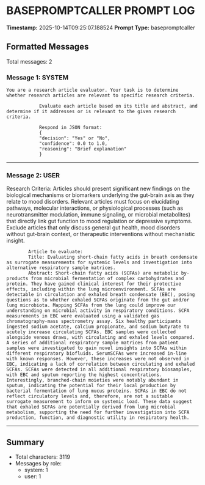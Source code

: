 # BASEPROMPTCALLER PROMPT LOG
**Timestamp:** 2025-10-14T09:25:07.188524
**Prompt Type:** basepromptcaller

## Formatted Messages
Total messages: 2

### Message 1: SYSTEM

```
You are a research article evaluator. Your task is to determine whether research articles are relevant to specific research criteria.

            Evaluate each article based on its title and abstract, and determine if it addresses or is relevant to the given research criteria.

            Respond in JSON format:
            {
            "decision": "Yes" or "No",
            "confidence": 0.0 to 1.0,
            "reasoning": "Brief explanation"
            }
```

---

### Message 2: USER

Research Criteria: Articles should present significant new findings on the biological mechanisms or biomarkers underlying the gut-brain axis as they relate to mood disorders. Relevant articles must focus on elucidating pathways, molecular interactions, or physiological processes (such as neurotransmitter modulation, immune signaling, or microbial metabolites) that directly link gut function to mood regulation or depressive symptoms. Exclude articles that only discuss general gut health, mood disorders without gut-brain context, or therapeutic interventions without mechanistic insight.

            Article to evaluate:
            Title: Evaluating short-chain fatty acids in breath condensate as surrogate measurements for systemic levels and investigation into alternative respiratory sample matrices.
            Abstract: Short-chain fatty acids (SCFAs) are metabolic by-products from microbial fermentation of complex carbohydrates and protein. They have gained clinical interest for their protective effects, including within the lung microenvironment. SCFAs are detectable in circulation and exhaled breath condensate (EBC), posing questions as to whether exhaled SCFAs originate from the gut and/or lung microbiota. Mapping SCFAs from the lung could improve our understanding on microbial activity in respiratory conditions. SCFA measurements in EBC were evaluated using a validated gas chromatography-mass spectrometry assay. Six healthy participants ingested sodium acetate, calcium propionate, and sodium butyrate to acutely increase circulating SCFAs. EBC samples were collected alongside venous draws, with circulating and exhaled levels compared. A series of additional respiratory sample matrices from patient samples were investigated to gain novel insights into SCFAs within different respiratory biofluids. SerumSCFAs were increased in-line with known responses. However, these increases were not observed in EBC, indicating a lack of correlation between circulating and exhaled SCFAs. SCFAs were detected in all additional respiratory biosamples, with EBC and sputum reporting the highest concentrations. Interestingly, branched-chain moieties were notably abundant in sputum, indicating the potential for their local production by bacterial fermentation of lung mucus proteins. SCFAs in EBC do not reflect circulatory levels and, therefore, are not a suitable surrogate measurement to inform on systemic load. These data suggest that exhaled SCFAs are potentially derived from lung microbial metabolism, supporting the need for further investigation into SCFA production, function, and diagnostic utility in respiratory health.

---

## Summary
- Total characters: 3119
- Messages by role:
  - system: 1
  - user: 1